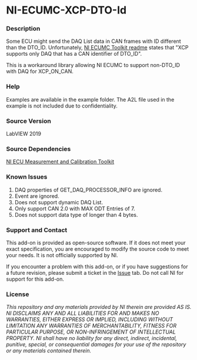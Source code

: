 # NI-ECUMC-XCP-DTO-Id

### Description ###
Some ECU might send the DAQ List data in CAN frames with ID different than the DTO_ID. Unfortunately, [NI ECUMC Toolkit readme](https://www.ni.com/pdf/manuals/377542j.htm#AdditionalProgrammingTopics) states that "XCP supports only DAQ that has a CAN identifier of DTO_ID".

This is a workaround library allowing NI ECUMC to support non-DTO_ID with DAQ for XCP_ON_CAN.

### Help ###
Examples are available in the example folder. The A2L file used in the example is not included due to confidentiality. 

### Source Version ###

LabVIEW 2019

### Source Dependencies ###

[NI ECU Measurement and Calibration Toolkit](https://www.ni.com/en-us/support/downloads/software-products/download.ecu-measurement-and-calibration-toolkit.html#445924)

### Known Issues ###
1. DAQ properties of GET_DAQ_PROCESSOR_INFO are ignored.
2. Event are ignored.
3. Does not support dynamic DAQ List.
4. Only support CAN 2.0 with MAX ODT Entries of 7.
5. Does not support data type of longer than 4 bytes.

### Support and Contact ###
This add-on is provided as open-source software.  If it does not meet your exact specification, you are encouraged to modify the source code to meet your needs.  It is not officially supported by NI.

If you encounter a problem with this add-on, or if you have suggestions for a future revision, please submit a ticket in the [Issue](https://github.com/ZhiYang-Ong/NI-ECUMC-XCP-DTO-Id/issues) tab. Do not call NI for support for this add-on.


### License ###

*This repository and any materials provided by NI therein are provided AS IS. NI DISCLAIMS ANY AND ALL LIABILITIES FOR AND MAKES NO WARRANTIES, EITHER EXPRESS OR IMPLIED, INCLUDING WITHOUT LIMITATION ANY WARRANTIES OF MERCHANTABILITY, FITNESS FOR  PARTICULAR PURPOSE, OR NON-INFRINGEMENT OF INTELLECTUAL PROPERTY. NI shall have no liability for any direct, indirect, incidental, punitive, special, or consequential damages for your use of the repository or any materials contained therein.*
